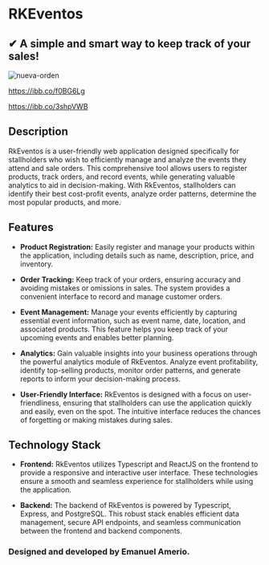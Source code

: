 # RKEventos

## ✔ A simple and smart way to keep track of your sales!

<img src="https://i.ibb.co/frQhpLQ/nueva-orden.png" alt="nueva-orden">

https://ibb.co/f0BG6Lg

https://ibb.co/3shpVWB

## Description

RkEventos is a user-friendly web application designed specifically for stallholders who wish to efficiently manage and analyze the events they attend and sale orders.
This comprehensive tool allows users to register products, track orders, and record events, while generating valuable analytics to aid in decision-making.
With RkEventos, stallholders can identify their best cost-profit events, analyze order patterns, determine the most popular products, and more.

## Features

- <b>Product Registration:</b> Easily register and manage your products within the application, including details such as name, description, price, and inventory.

- <b>Order Tracking:</b> Keep track of your orders, ensuring accuracy and avoiding mistakes or omissions in sales. The system provides a convenient interface to record and manage customer orders.

- <b>Event Management:</b> Manage your events efficiently by capturing essential event information, such as event name, date, location, and associated products. This feature helps you keep track of your upcoming events and enables better planning.

- <b>Analytics:</b> Gain valuable insights into your business operations through the powerful analytics module of RkEventos. Analyze event profitability, identify top-selling products, monitor order patterns, and generate reports to inform your decision-making process.

- <b>User-Friendly Interface:</b> RkEventos is designed with a focus on user-friendliness, ensuring that stallholders can use the application quickly and easily, even on the spot. The intuitive interface reduces the chances of forgetting or making mistakes during sales.

## Technology Stack

- <b> Frontend:</b> RkEventos utilizes Typescript and ReactJS on the frontend to provide a responsive and interactive user interface. These technologies ensure a smooth and seamless experience for stallholders while using the application.

- <b> Backend:</b> The backend of RkEventos is powered by Typescript, Express, and PostgreSQL. This robust stack enables efficient data management, secure API endpoints, and seamless communication between the frontend and backend components.

### Designed and developed by Emanuel Amerio.
